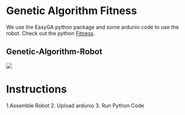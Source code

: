 # Genetic Algorithm Fitness
We use the EasyGA python package and some ardunio code to use the robot. Check out the python [Fitness](https://github.com/danielwilczak101/Genetic-Algorithm-Robot/blob/main/fitness.py).

## Genetic-Algorithm-Robot

<img src="https://github.com/danielwilczak101/Genetic-Algorithm-Robot/blob/media/images/two_robots.jpg">


# Instructions

1.Assemble Robot
2. Upload ardunio
3. Run Python Code

